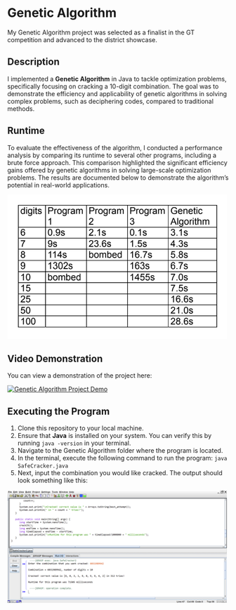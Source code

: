 # Genetic Algorithm

My Genetic Algorithm project was selected as a finalist in the GT competition and advanced to the district showcase.

## Description

I implemented a **Genetic Algorithm** in Java  to tackle optimization problems, specifically focusing on cracking a 10-digit combination. The goal was to demonstrate the efficiency and applicability of genetic algorithms in solving complex problems, such as deciphering codes, compared to traditional methods.

## Runtime

To evaluate the effectiveness of the algorithm, I conducted a performance analysis by comparing its runtime to several other programs, including a brute force approach. This comparison highlighted the significant efficiency gains offered by genetic algorithms in solving large-scale optimization problems. The results are documented below to demonstrate the algorithm’s potential in real-world applications.

<img src="runtime_comparison.png" width="500" alt="Runtime Comparison">

## Video Demonstration 

You can view a demonstration of the project here: 

[![Genetic Algorithm Project Demo](https://img.youtube.com/vi/0FS5JPx2OOI/0.jpg)](https://youtu.be/0FS5JPx2OOI)

## Executing the Program
1. Clone this repository to your local machine.
2. Ensure that **Java** is installed on your system. You can verify this by running ``` java -version ``` in your terminal.
3. Navigate to the Genetic Algorithm folder where the program is located.
4. In the terminal, execute the following command to run the program: ``` java SafeCracker.java ```
5. Next, input the combination you would like cracked. The output should look something like this:
<img src="GA Project.png" width="500" alt="Output">
